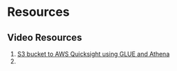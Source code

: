 # Resources

## Video Resources

1. [S3 bucket to AWS Quicksight using GLUE and Athena](https://www.youtube.com/watch?v=Cg4DNZcLh5A)
2. 